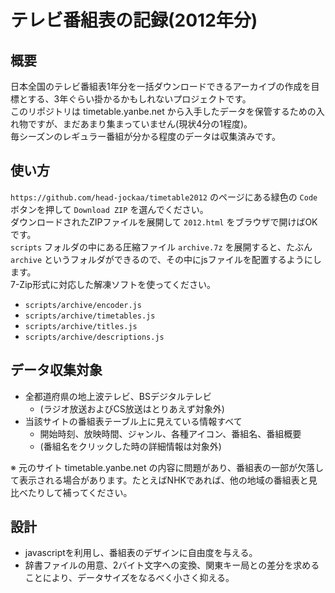 テレビ番組表の記録(2012年分)
==

概要
--

日本全国のテレビ番組表1年分を一括ダウンロードできるアーカイブの作成を目標とする、3年ぐらい掛かるかもしれないプロジェクトです。  
このリポジトリは timetable.yanbe.net から入手したデータを保管するための入れ物ですが、まだあまり集まっていません(現状4分の1程度)。  
毎シーズンのレギュラー番組が分かる程度のデータは収集済みです。

使い方
--

`https://github.com/head-jockaa/timetable2012` のページにある緑色の `Code` ボタンを押して `Download ZIP` を選んでください。  
ダウンロードされたZIPファイルを展開して `2012.html` をブラウザで開けばOKです。  
`scripts` フォルダの中にある圧縮ファイル `archive.7z` を展開すると、たぶん `archive` というフォルダができるので、その中にjsファイルを配置するようにします。  
7-Zip形式に対応した解凍ソフトを使ってください。

* `scripts/archive/encoder.js`
* `scripts/archive/timetables.js`
* `scripts/archive/titles.js`
* `scripts/archive/descriptions.js`

データ収集対象
--

* 全都道府県の地上波テレビ、BSデジタルテレビ
  * (ラジオ放送およびCS放送はとりあえず対象外)
* 当該サイトの番組表テーブル上に見えている情報すべて
  * 開始時刻、放映時間、ジャンル、各種アイコン、番組名、番組概要  
  * (番組名をクリックした時の詳細情報は対象外)

※ 元のサイト timetable.yanbe.net の内容に問題があり、番組表の一部が欠落して表示される場合があります。たとえばNHKであれば、他の地域の番組表と見比べたりして補ってください。

設計
--

* javascriptを利用し、番組表のデザインに自由度を与える。
* 辞書ファイルの用意、2バイト文字への変換、関東キー局との差分を求めることにより、データサイズをなるべく小さく抑える。 
